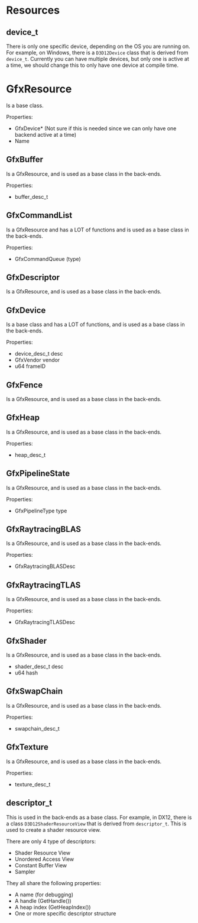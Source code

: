 # Resources

## device_t

There is only one specific device, depending on the OS you are running on. For example, on Windows, there is a `D3D12Device` class that is derived from `device_t`. 
Currently you can have multiple devices, but only one is active at a time, we should change this to only have one device at compile time.


# GfxResource

Is a base class.

Properties:

- GfxDevice* (Not sure if this is needed since we can only have one backend active at a time)
- Name

## GfxBuffer 

Is a GfxResource, and is used as a base class in the back-ends.

Properties:

- buffer_desc_t

## GfxCommandList

Is a GfxResource and has a LOT of functions and is used as a base class in the back-ends.

Properties:

- GfxCommandQueue (type)

## GfxDescriptor

Is a GfxResource, and is used as a base class in the back-ends.


## GfxDevice

Is a base class and has a LOT of functions, and is used as a base class in the back-ends.

Properties:

- device_desc_t desc
- GfxVendor     vendor
- u64           frameID

## GfxFence

Is a GfxResource, and is used as a base class in the back-ends.

## GfxHeap

Is a GfxResource, and is used as a base class in the back-ends.

Properties:

- heap_desc_t

## GfxPipelineState

Is a GfxResource, and is used as a base class in the back-ends.

Properties:

- GfxPipelineType type

## GfxRaytracingBLAS

Is a GfxResource, and is used as a base class in the back-ends.

Properties:

- GfxRaytracingBLASDesc

## GfxRaytracingTLAS

Is a GfxResource, and is used as a base class in the back-ends.

Properties:

- GfxRaytracingTLASDesc

## GfxShader

Is a GfxResource, and is used as a base class in the back-ends.

- shader_desc_t desc
- u64           hash

## GfxSwapChain

Is a GfxResource, and is used as a base class in the back-ends.

Properties:

- swapchain_desc_t

## GfxTexture

Is a GfxResource, and is used as a base class in the back-ends.

Properties:

- texture_desc_t


## descriptor_t

This is used in the back-ends as a base class. For example, in DX12, there is a class `D3D12ShaderResourceView` that is derived from `descriptor_t`. 
This is used to create a shader resource view.

There are only 4 type of descriptors:

- Shader Resource View
- Unordered Access View
- Constant Buffer View
- Sampler

They all share the following properties:

- A name (for debugging)
- A handle (GetHandle())
- A heap index (GetHeapIndex())
- One or more specific descriptor structure
